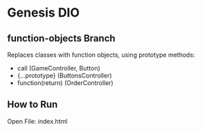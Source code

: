 # Genesis DIO 
## function-objects Branch
Replaces classes with function objects, using
prototype methods:
- call (GameController, Button)
- {...prototype} (ButtonsController)
- function(return) (OrderController)

## How to Run
Open File:
index.html
